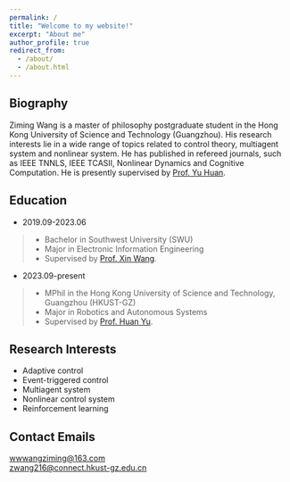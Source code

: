 ```yaml
---
permalink: /
title: "Welcome to my website!"
excerpt: "About me"
author_profile: true
redirect_from: 
  - /about/
  - /about.html
---
```



Biography
------
Ziming Wang is a master of philosophy postgraduate student in the Hong Kong University of Science and Technology (Guangzhou). His research interests lie in a wide range of topics related to control theory, multiagent system and nonlinear system. He has published in refereed journals, such as IEEE TNNLS, IEEE TCASII, Nonlinear Dynamics and Cognitive Computation. He is presently supervised by [Prof. Yu Huan](https://facultyprofiles.hkust-gz.edu.cn/faculty-personal-page?id=333).

Education
------
- 2019.09-2023.06  
>- Bachelor in Southwest University (SWU)   
>- Major in Electronic Information Engineering
>- Supervised by [Prof. Xin Wang](http://ceie.swu.edu.cn/info/1114/4001.htm).
- 2023.09-present  
>- MPhil in the Hong Kong University of Science and Technology, Guangzhou (HKUST-GZ)
>- Major in Robotics and Autonomous Systems
>- Supervised by [Prof. Huan Yu](https://facultyprofiles.hkust-gz.edu.cn/faculty-personal-page?id=333).

Research Interests
------
- Adaptive control
- Event-triggered control
- Multiagent system
- Nonlinear control system
- Reinforcement learning

Contact Emails
------
wwwangziming@163.com  
zwang216@connect.hkust-gz.edu.cn
